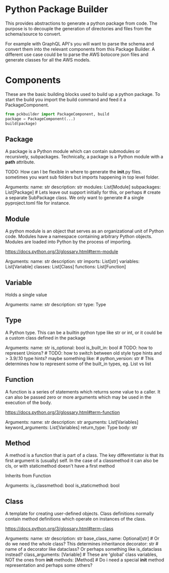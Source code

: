 # Python Package Builder

This provides abstractions to generate a python package from code. The purpose is to decouple the generation of
directories and files from the schema/source to convert. 

For example with GraphQL API's you will want to parse the schema and convert them into the
relevant components from this Package Builder. A different use case could be to parse the AWS botocore
json files and generate classes for all the AWS models.

# Components

These are the basic building blocks used to build up a python package. To start the build you import the build command and feed it a PackageComponent.

```python
from pckbuilder import PackageComponent, build
package = PackageComponent(...)
build(package)
```

## Package

A package is a Python module which can contain submodules or recursively, subpackages. Technically, a package is a Python module with a __path__ attribute.

TODO: How can I be flexible in where to generate the __init__.py files. sometimes you want sub folders but imports happening in top
level folder.

Arguments:
    name: str
    description: str
    modules: List[Module]
    subpackages: List[Package]  # Lets leave out support initially for this, or perhaps 
                                # create a separate SubPackage class. We only want to generate 
                                # a single pyproject.toml file for instance.

## Module

A python module is an object that serves as an organizational unit of Python code. Modules have a namespace containing arbitrary Python objects. Modules are loaded into Python by the process of importing.

https://docs.python.org/3/glossary.html#term-module

Arguments:
 name: str
 description: str
 imports: List[str]
 variables: List[Variable]
 classes: List[Class]
 functions: List[Function]


## Variable

Holds a single value

Arguments:
    name: str
    description: str
    type: Type

## Type

A Python type. This can be a builtin python type like str or int, or it could be a custom class defined in the package

Arguments:
    name: str
    is_optional: bool
    is_built_in: bool
    # TODO: how to represent Unions?
    # TODO: how to switch between old style type hints and > 3.9/.10 type hints? maybe something like:
    # python_version: str  # This determines how to represent some of the built_in types, eg. List vs list

## Function

A function is a series of statements which returns some value to a caller. It can also be passed zero or more arguments which may be used in the execution of the body.

https://docs.python.org/3/glossary.html#term-function

Arguments:
    name: str
    description: str
    arguments: List[Variables]
    keyword_arguments: List[Variables]
    return_type: Type
    body: str

## Method

A method is a function that is part of a class. The key differentiator is that its first argument is (usually) self. In the case of a classmethod it can also be cls, or with staticmethod doesn't have a first method

Inherits from Function

Arguments:
    is_classmethod: bool
    is_staticmethod: bool

## Class

A template for creating user-defined objects. Class definitions normally contain method definitions which operate on instances of the class.

https://docs.python.org/3/glossary.html#term-class

Arguments:
    name: str
    description: str
    base_class_name: Optional[str]  # Or do we need the whole class? This determines inheritance
    decorator: str # name of a decorator like dataclass? Or perhaps something like is_dataclass instead?
    class_arguments: [Variable]  # These are 'global' class variables, NOT the ones from __init__
    methods: [Method]  # Do i need a special __init__ method representation and perhaps some others?

